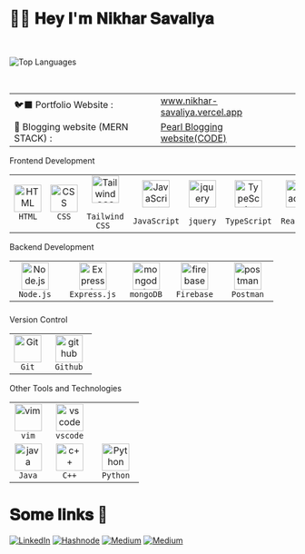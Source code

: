 <h1>👋🏼 𝐇𝐞𝐲 𝐈'𝐦 𝐍𝐢𝐤𝐡𝐚𝐫 𝐒𝐚𝐯𝐚𝐥𝐢𝐲𝐚</h1>

<br/>

![Top Languages](https://github-readme-stats.vercel.app/api/top-langs/?username=nikhar-savaliya&show_icons=true&theme=catppuccin_mocha&layout=donut)

<br/>

<table>
 <tr>
  <td>
   🐦‍⬛ Portfolio Website :
  </td>
  <td>
   <a href="https://nikhar-savaliya.vercel.app">www.nikhar-savaliya.vercel.app</a>
  </td>
 </tr>
 <tr>
  <td>
   📝 Blogging website (MERN STACK) : 
  </td>
   <td>
   <a href="https://github.com/Nikhar-savaliya/Pearl">Pearl Blogging website(CODE)</a>
  </td>
 </tr>
</table>
<table >
 <tr>Frontend Development</tr>
  <tr>
   <td align="center" > 
     <img src="https://skillicons.dev/icons?i=html&theme=dark"  width="48" height="48"" alt="HTML"  />
    <br>
     <code> HTML </code>
   </td>

   <td align="center"> 
     <img src="https://skillicons.dev/icons?i=css&theme=dark"  width="48" height="48""  alt="CSS"  />
     <br>
     <code> CSS </code>
   </td>

   <td align="center" > 
     <img src="https://skillicons.dev/icons?i=tailwind&theme=dark"  width="48" height="48""  alt="Tailwind CSS"  />
     <br>
     <code> Tailwind CSS </code>
   </td>

   <td align="center" > 
     <img src="https://skillicons.dev/icons?i=javascript&theme=dark"  width="48" height="48"  alt="JavaScript"  />
     <br>
     <code> JavaScript </code>
   </td>
   
   <td align="center" > 
     <img src="https://skillicons.dev/icons?i=jquery&theme=dark"  width="48" height="48"  alt="jquery"  />
     <br>
     <code> jquery </code>
   </td>
   
   <td align="center"> 
     <img src="https://skillicons.dev/icons?i=typescript&theme=dark"  width="48" height="48"  alt="TypeScript"  />
     <br>
     <code> TypeScript </code>
   </td>

   <td align="center" > 
     <img src="https://skillicons.dev/icons?i=react&theme=dark"  width="48" height="48"  alt="React.js"  />
     <br>
     <code> React.js </code>
   </td>
   
   <td align="center" > 
     <img src="https://skillicons.dev/icons?i=redux&theme=dark"  width="48" height="48"  alt="redux"  />
     <br>
     <code> redux </code>
   </td>

   <td align="center"> 
     <img src="https://skillicons.dev/icons?i=next&theme=dark" width="48" height="48"  alt="Next.js"  />
     <br>
     <code> Next.js </code>
   </td>
  </tr>
</table>

<table>
  <tr>Backend Development</tr>
  <tr>
   <td align="center" > 
    <img src="https://skillicons.dev/icons?i=nodejs&theme=dark"  width="48" height="48"" alt="Node.js" />
    <br>
    <code> Node.js </code>
   </td>

   <td align="center"> 
     <img src="https://skillicons.dev/icons?i=expressjs&theme=dark"  width="48" height="48""  alt="Express.js"  />
     <br>
     <code> Express.js </code>
   </td>

   <td align="center" > 
     <img src="https://skillicons.dev/icons?i=mongodb&theme=dark"  width="48" height="48""  alt="mongodb"  />
     <br>
     <code>mongoDB</code>
   </td>

   <td align="center" > 
     <img src="https://skillicons.dev/icons?i=firebase&theme=dark"  width="48" height="48"  alt="firebase"  />
     <br>
     <code> Firebase </code>
   </td>
   <td align="center" > 
     <img src="https://skillicons.dev/icons?i=postman&theme=dark"  width="48" height="48"  alt="postman"  />
     <br>
     <code> Postman </code>
   </td>
  </tr>
</table>

### 
<table>
 Version Control
  <tr>
   <td align="center" > 
    <img src="https://skillicons.dev/icons?i=git&theme=dark"  width="48" height="48"" alt="Git" />
    <br>
    <code> Git </code>
   </td>

   <td align="center"> 
     <img src="https://skillicons.dev/icons?i=github&theme=dark"  width="48" height="48""  alt="github"  />
     <br>
     <code> Github </code>
   </td>
  </tr>
</table>

<table>
   Other Tools and Technologies
 <tr>
  <td align="center" > 
    <img src="https://skillicons.dev/icons?i=vim&theme=dark"  width="48" height="48"" alt="vim" />
    <br>
    <code> vim </code>
   </td>
  <td align="center" > 
    <img src="https://skillicons.dev/icons?i=vscode&theme=dark"  width="48" height="48"" alt="vs code" />
    <br>
    <code> vscode </code>
   </td>
 </tr>
  <tr>
   <td align="center" > 
    <img src="https://skillicons.dev/icons?i=java&theme=dark"  width="48" height="48"" alt="java" />
    <br>
    <code> Java </code>
   </td>

   <td align="center"> 
     <img src="https://skillicons.dev/icons?i=cpp&theme=dark"  width="48" height="48""  alt="c++"  />
     <br>
     <code> C++ </code>
   </td>

   <td align="center"> 
     <img src="https://skillicons.dev/icons?i=py&theme=dark"  width="48" height="48""  alt="Python"  />
     <br>
     <code> Python </code>
   </td>
   
  </tr>
</table>


<!---
@@socialLinks
--->

# 𝐒𝐨𝐦𝐞 𝐥𝐢𝐧𝐤𝐬 🔗
[![LinkedIn](https://img.shields.io/badge/linkedin-%230077B5.svg?style=for-the-badge&logo=linkedin&logoColor=white)](https://in.linkedin.com/in/nikharsavaliya)
[![Hashnode](https://img.shields.io/badge/Hashnode-2962FF?style=for-the-badge&logo=hashnode&logoColor=white)](https://nikhar-dev.hashnode.dev/)
[![Medium](https://img.shields.io/badge/Medium-12100E?style=for-the-badge&logo=medium&logoColor=white)](https://nikhar-dev.medium.com/)
[![Medium](https://img.shields.io/badge/Twitter-1DA1F2?style=for-the-badge&logo=twitter&logoColor=white)](https://x.com/nikharSavaliya/)
<!-- [![upwork](https://img.shields.io/badge/UpWork-6FDA44?style=for-the-badge&logo=Upwork&logoColor=white)](https://www.upwork.com/freelancers/~017f53992c5d2f1186) -->
